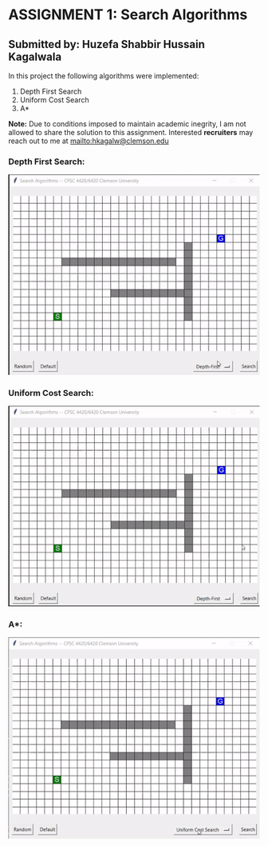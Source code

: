 # ASSIGNMENT 1: Search Algorithms
## Submitted by: Huzefa Shabbir Hussain Kagalwala

In this project the following algorithms were implemented:
1. Depth First Search
2. Uniform Cost Search
3. A*

**Note:** Due to conditions imposed to maintain academic inegrity, I am not allowed to share the solution to this assignment. Interested **recruiters** may reach out to me at <mailto:hkagalw@clemson.edu>

### Depth First Search:
![](https://github.com/Huzefa-Kagalwala/CPSC642-Artificial-Intelligence/blob/master/1-Search%20Algorithms/DFS.gif)

### Uniform Cost Search:
![](https://github.com/Huzefa-Kagalwala/CPSC642-Artificial-Intelligence/blob/master/1-Search%20Algorithms/UCS.gif)

### A*:
![](https://github.com/Huzefa-Kagalwala/CPSC642-Artificial-Intelligence/blob/master/1-Search%20Algorithms/A_star.gif)



